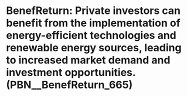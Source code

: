 # BenefReturn: __Private investors can benefit from the implementation of energy-efficient technologies and renewable energy sources, leading to increased market demand and investment opportunities.__ (PBN__BenefReturn_665)


